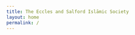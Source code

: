 ```yaml
---
title: The Eccles and Salford Islāmic Society
layout: home
permalink: /
---
```


<!--Jazakum Allahu Khair / thank you, for visiting **{{ site.title }}** website.-->

<!--We are in the process of updating our site. Over the time we'll be adding more content In shāʾallāh (God willing).-->
